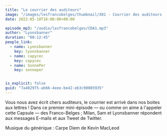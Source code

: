 ```yaml
---
title: "Le courrier des auditeurs"
image: "/images/lesfrancobelges/thumbnail/X01 - Courrier des auditeurs.jpg"
date: 2022-05-10T16:00:00+00:00

episode_mp3: "/audio/lesfrancobelges/CDA1.mp3"
author: "Lyonsbanner"
duration: "00:12:45"
people_link: 
  - name: Lyonsbanner
    key: lyonsbanner
  - name: capycec
    key: capycec
  - name: SonnePer
    key: sonneper


is_explicit: false
guid: "7a402975-ab66-4eee-be42-eb3c90085935"
---
```


<PodcastHeader/>

Vous nous avez écrit chers auditeurs, le courrier est arrivé dans nos boites aux lettres !
Dans ce premier mini-épisode — ou comme on aime à l'appeler cette Capsule — des Franco-Belges ; Milan, Sam et Lyonsbanner répondent aux messages E-mails et aux Tweet de Twitter.

Musique du générique : Carpe Diem de Kevin MacLeod
